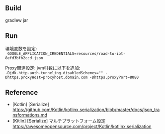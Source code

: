 Build
----
gradlew jar

Run
----
環境変数を設定:  
` GOOGLE_APPLICATION_CREDENTIALS=resources/road-to-iot-8efd3bfb2ccd.json`

Proxy関連設定: jvm引数に以下を追加:  
` -Djdk.http.auth.tunneling.disabledSchemes="" -Dhttps.proxyHost=proxyhost.domain.com -Dhttps.proxyPort=8080 `


Reference
---
- [Kotlin] [Serialize] 
https://github.com/Kotlin/kotlinx.serialization/blob/master/docs/json_transformations.md
- [Kitlin] [Serialize] マルチプラットフォーム設定
https://awesomeopensource.com/project/Kotlin/kotlinx.serialization
